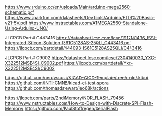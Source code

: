 https://www.arduino.cc/en/uploads/Main/arduino-mega2560-schematic.pdf
https://www.sparkfun.com/datasheets/DevTools/Arduino/FTDI%20Basic-v21-5V.pdf
https://www.instructables.com/ATMEGA2560-Standalone-Using-Arduino-UNO/

JLCPCB Part # C443416 
https://datasheet.lcsc.com/lcsc/1912141436_ISSI-Integrated-Silicon-Solution-IS61C5128AS-25QLI_C443416.pdf
https://jlcpcb.com/partdetail/444093-IS61C5128AS25QLI/C443416

JLCPCB Part # C9002
https://datasheet.lcsc.com/lcsc/2304140030_YXC-X322512MSB4SI_C9002.pdf
https://jlcpcb.com/partdetail/Yxc-X322512MSB4SI/C9002

https://github.com/nerdyscout/KiCAD-CICD-Template/tree/main/.kibot
https://github.com/INTI-CMNB/kicad-ci-test-spora
https://github.com/thomasdstewart/leo68k/actions


https://jlcpcb.com/parts/2nd/Memory/NOR_FLASH_79456
https://www.instructables.com/How-to-Design-with-Discrete-SPI-Flash-Memory/
https://github.com/PaulStoffregen/SerialFlash

